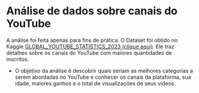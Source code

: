 # Análise de dados sobre canais do YouTube
A análise foi feita apenas para fins de prática.
O Dataset foi obtido no Kaggle [GLOBAL_YOUTUBE_STATISTICS_2023 (clique aqui)](https://www.kaggle.com/datasets/nelgiriyewithana/global-youtube-statistics-2023). Ele traz detalhes sobre os canais do YouTube com maiores quantidades de inscritos.
* O objetivo da análise é descobrir quais seriam as melhores categorias a serem abordadas no YouTube e conhecer os canais da plataforma, sua idade, maiores ganhos e o total de visualizações de seus vídeos.
